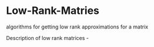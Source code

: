 # Low-Rank-Matries
algorithms for getting low rank approximations for a matrix

Description of low rank matrices - 
